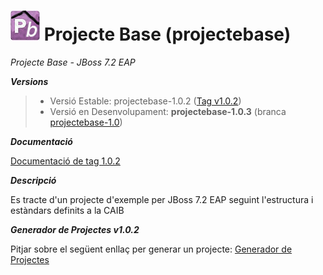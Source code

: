 # ![Logo](https://github.com/GovernIB/maven/raw/binaris/projectebase/icon.png) Projecte Base (projectebase)
*Projecte Base - JBoss 7.2 EAP*


***Versions***

> - Versió Estable: projectebase-1.0.2 ([Tag v1.0.2](https://github.com/GovernIB/projectebase/tree/projectebase-1.0.2))<br/>
> - Versió en Desenvolupament: __projectebase-1.0.3__ (branca [projectebase-1.0](../../tree/projectebase-1.0))


***Documentació***

[Documentació de tag 1.0.2](../../tree/projectebase-1.0.2/README.md#documentaci%C3%B3)


***Descripció***

Es tracte d'un projecte d'exemple per JBoss 7.2 EAP seguint l'estructura i estàndars definits a la CAIB

***Generador de Projectes v1.0.2***

Pitjar sobre el següent enllaç per generar un projecte: [Generador de Projectes](http://htmlpreview.github.io/?https://github.com/GovernIB/projectebase/blob/projectebase-1.0.2/generadordecomanda.html)

